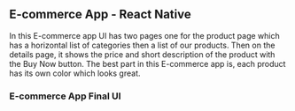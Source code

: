 
## E-commerce App - React Native

In this E-commerce app UI has two pages one for the product page which has a horizontal list of categories then a list of our products. Then on the details page, it shows the price and short description of the product with the Buy Now button. The best part in this E-commerce app is, each product has its own color which looks great.

### [](https://github.com/abuanwar072/E-commerce-App-UI-Flutter#e-commerce-app-final-ui)E-commerce App Final UI
